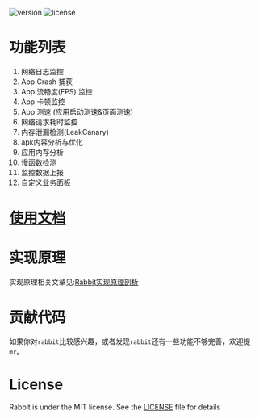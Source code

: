 
![version](https://img.shields.io/badge/version-0.8.7-brightgreen)  ![license](https://img.shields.io/badge/license-MIT-brightgreen)

# 功能列表

1. 网络日志监控
2. App Crash 捕获
3. App 流畅度(FPS) 监控
4. App 卡顿监控
5. App 测速 (应用启动测速&页面测速)
6. 网络请求耗时监控
7. 内存泄漏检测(LeakCanary)
8. apk内容分析与优化
9. 应用内存分析
10. 慢函数检测 
11. 监控数据上报
12. 自定义业务面板

# [使用文档](./documents/README.md)

# 实现原理

实现原理相关文章见:[Rabbit实现原理剖析](https://github.com/SusionSuc/AdvancedAndroid/blob/master/Rabbit%E5%AE%9E%E7%8E%B0%E5%8E%9F%E7%90%86%E5%89%96%E6%9E%90/README.md)

# 贡献代码

如果你对`rabbit`比较感兴趣，或者发现`rabbit`还有一些功能不够完善，欢迎提`mr`。

# License

Rabbit is under the MIT license. See the [LICENSE](./LICENSE) file for details
